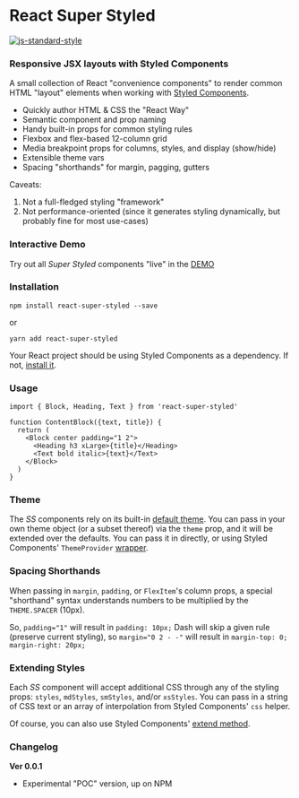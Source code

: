 
React Super Styled
==================

[![js-standard-style](https://img.shields.io/badge/styled_with-prettier-ff69b4.svg)](http://https://prettier.io/)


### Responsive JSX layouts with Styled Components

A small collection of React "convenience components" to render common HTML "layout" elements when working with [Styled Components](https://www.styled-components.com/).

* Quickly author HTML & CSS the "React Way"
* Semantic component and prop naming
* Handy built-in props for common styling rules
* Flexbox and flex-based 12-column grid
* Media breakpoint props for columns, styles, and display (show/hide)
* Extensible theme vars
* Spacing "shorthands" for margin, pagging, gutters

Caveats:
1) Not a full-fledged styling "framework"
2) Not performance-oriented (since it generates styling dynamically, but probably fine for most use-cases)


### Interactive Demo
Try out all *Super Styled* components "live" in the [DEMO](https://moarwick.github.io/react-super-styled/)


### Installation
```
npm install react-super-styled --save
```
or
```
yarn add react-super-styled
```

Your React project should be using Styled Components as a dependency. If not, [install it](https://www.styled-components.com/docs/basics#installation).

### Usage
```
import { Block, Heading, Text } from 'react-super-styled'

function ContentBlock({text, title}) {
  return (
    <Block center padding="1 2">
      <Heading h3 xLarge>{title}</Heading>
      <Text bold italic>{text}</Text>
    </Block>
  )
}
```

### Theme
The *SS* components rely on its built-in [default theme](https://github.com/moarwick/react-super-styled/blob/master/src/lib/THEME.js). You can pass in your own theme object (or a subset thereof) via the `theme` prop, and it will be extended over the defaults. You can pass it in directly, or using Styled Components' `ThemeProvider` [wrapper](https://www.styled-components.com/docs/advanced#theming).

### Spacing Shorthands
When passing in `margin`, `padding`, or `FlexItem`'s column props, a special "shorthand" syntax understands numbers to be multiplied by the `THEME.SPACER` (10px). 

So, `padding="1"` will result in `padding: 10px;` Dash will skip a given rule (preserve current styling), so `margin="0 2 - -"` will result in `margin-top: 0; margin-right: 20px;`

### Extending Styles
Each *SS* component will accept additional CSS through any of the styling props: `styles`, `mdStyles`, `smStyles`, and/or `xsStyles`. You can pass in a string of CSS text or an array of interpolation from Styled Components' `css` helper.

Of course, you can also use Styled Components' [extend method](https://www.styled-components.com/docs/basics#extending-styles).


### Changelog
**Ver 0.0.1**
* Experimental "POC" version, up on NPM
